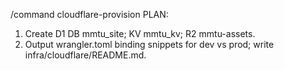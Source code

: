 /command cloudflare-provision
PLAN:
1) Create D1 DB mmtu_site; KV mmtu_kv; R2 mmtu-assets.
2) Output wrangler.toml binding snippets for dev vs prod; write infra/cloudflare/README.md.
